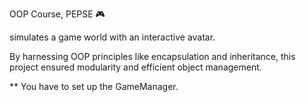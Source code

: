 OOP Course, P E P S E  🎮
 

simulates a game world with an interactive avatar.

By harnessing OOP principles like encapsulation and inheritance, this project ensured modularity and efficient object management. 


** You have to set up the GameManager.

